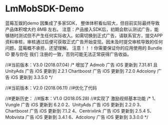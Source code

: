 # LmMobSDK-Demo
蓝莓互娱的demo
因集成了多家SDK， 整体体积看似较大，但目前实际最终导致产品体积增大约 8MB 左右。
注意：产品接入SDK后，初期会默认测试广告，能够随时测试但不产生任何实际收入。如需切换到正式广告，请联系官方，提交APP资料审核，审核通过后便可获取正式广告开始变现。因未及时提交审核导致的任何问题，蓝莓概不承担，还望理解。
注意！！！你需要保证你的应用使用的 Bundle ID 要与你在 我们 注册的一致，否则可能无法正常获得广告收益。

//#当前版本：V3.0  (2018.07.04)
/*
增加了 Admob     广告 iOS 更新到  7.31.81  且
UnityAds    广告 iOS 更新到 2.2.1
Chartboost 广告 iOS 更新到 7.2.0
Adcolony    广告 iOS 更新到 3.3.5.0
*/

//#当前版本：V2.0  (2018.06.11)
//#优化了代码

//#更新历史：
//#版本：V1.0  (2018.05.28)
//#实现了  激励视频基本功能
/*
1、Vungle       广告 iOS 更新到 6.2.0
2、UnityAds    广告 iOS 更新到 2.2.0
3、Chartboost 广告 iOS 更新到 7.1.2
4、Centrixlink  广告 iOS 更新到 2.5.4
5、Mobvista    广告 iOS 更新到 3.4.1
6、Adcolony    广告 iOS 更新到 3.3.0.0
*/
